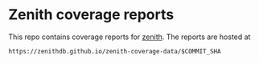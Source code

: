 # Zenith coverage reports

This repo contains coverage reports for [zenith](https://github.com/zenithdb/zenith).
The reports are hosted at

```
https://zenithdb.github.io/zenith-coverage-data/$COMMIT_SHA
```

